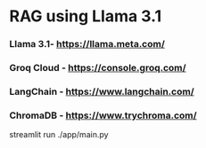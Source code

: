 # RAG using Llama 3.1

### Llama 3.1- https://llama.meta.com/
### Groq Cloud - https://console.groq.com/
### LangChain - https://www.langchain.com/
### ChromaDB - https://www.trychroma.com/

streamlit run ./app/main.py